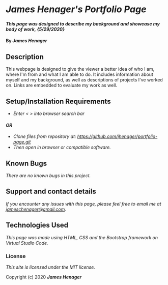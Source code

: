 # _James Henager's Portfolio Page_

#### _This page was designed to describe my background and showcase my body of work, {5/29/2020}_

#### By _**James Henager**_

## Description

This webpage is designed to give the viewer a better idea of who I am, where I'm from and what I am able to do. It includes information about myself and my background, as well as descriptions of projects I've worked on. Links are embedded to evaluate my work as well.

## Setup/Installation Requirements

* _Enter < > into browser search bar_
#### _OR_
* _Clone files from repository at: https://github.com/jhenager/portfolio-page.git_
* _Then open in browser or compatible software._


## Known Bugs

_There are no known bugs in this project._

## Support and contact details

_If you encounter any issues with this page, please feel free to email me at jameschenager@gmail.com._

## Technologies Used

_This page was made using HTML, CSS and the Bootstrap framework on Virtual Studio Code._

### License

*This site is licensed under the MIT license.*

Copyright (c) 2020 **_James Henager_**
